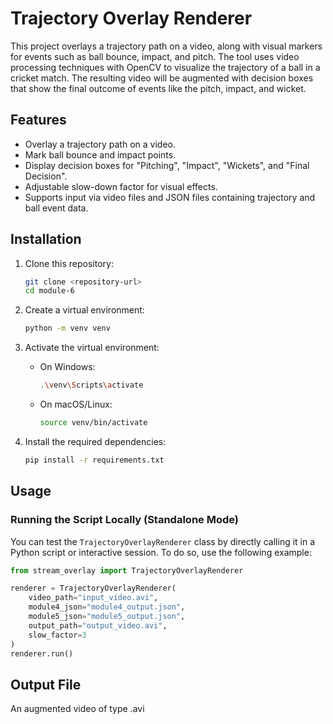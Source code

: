 # Trajectory Overlay Renderer

This project overlays a trajectory path on a video, along with visual markers for events such as ball bounce, impact, and pitch. The tool uses video processing techniques with OpenCV to visualize the trajectory of a ball in a cricket match. The resulting video will be augmented with decision boxes that show the final outcome of events like the pitch, impact, and wicket.

## Features
- Overlay a trajectory path on a video.
- Mark ball bounce and impact points.
- Display decision boxes for "Pitching", "Impact", "Wickets", and "Final Decision".
- Adjustable slow-down factor for visual effects.
- Supports input via video files and JSON files containing trajectory and ball event data.

## Installation

1. Clone this repository:
    ```bash
    git clone <repository-url>
    cd module-6
    ```

2. Create a virtual environment:
    ```bash
    python -m venv venv
    ```

3. Activate the virtual environment:
    - On Windows:
      ```bash
      .\venv\Scripts\activate
      ```
    - On macOS/Linux:
      ```bash
      source venv/bin/activate
      ```

4. Install the required dependencies:
    ```bash
    pip install -r requirements.txt
    ```

## Usage

### Running the Script Locally (Standalone Mode)

You can test the `TrajectoryOverlayRenderer` class by directly calling it in a Python script or interactive session. To do so, use the following example:

```python
from stream_overlay import TrajectoryOverlayRenderer

renderer = TrajectoryOverlayRenderer(
    video_path="input_video.avi",
    module4_json="module4_output.json",
    module5_json="module5_output.json",
    output_path="output_video.avi",
    slow_factor=3
)
renderer.run()
```


## Output File
An augmented video of type .avi
